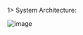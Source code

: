
1> System Architecture: 

![image](https://github.com/ManavTailor/ThreadClone/assets/76099612/7a1ad93c-f638-4805-b336-e6b2ee852d4e)


